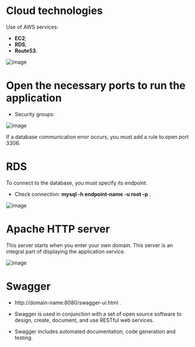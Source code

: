 # Cloud technologies

Use of AWS services:

* **EC2**;
* **RDS**;
* **Route53**.

![image](https://user-images.githubusercontent.com/57871748/138554755-448078c5-4887-462f-b5e3-c67e0b0ba021.png)


# Open the necessary ports to run the application

* Security groups:

![image](https://user-images.githubusercontent.com/57871748/138553599-fc719afc-3ee1-4878-956b-4c5d73bfde23.png)

If a database communication error occurs, you must add a rule to open port 3306.

# RDS

To connect to the database, you must specify its endpoint.

* Check connection: **mysql -h endpoint-name -u root -p** .

![image](https://user-images.githubusercontent.com/57871748/138554320-cd6c9a6e-e70e-4e83-a0cd-76054e9b225a.png)

# Apache HTTP server

This server starts when you enter your own domain. This server is an integral part of displaying the application service.

![image](https://user-images.githubusercontent.com/57871748/138554361-6469e981-c3a9-4124-a33a-cd318ab33a8f.png)

# Swagger 

* http://domain-name:8080/swagger-ui.html .

* Swagger is used in conjunction with a set of open source software to design, create, document, and use RESTful web services. 
* Swagger includes automated documentation, code generation and testing.


